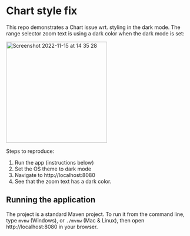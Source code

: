 # Chart style fix

This repo demonstrates a Chart issue wrt. styling in the dark mode. The range selector zoom text is using a dark color when the dark mode is set:

<img width="274" alt="Screenshot 2022-11-15 at 14 35 28" src="https://user-images.githubusercontent.com/108755/201921965-30bbe71c-9ff2-4b8e-8d76-f20b8a7ff6e1.png">

Steps to reproduce:
1. Run the app (instructions below)
2. Set the OS theme to dark mode
3. Navigate to http://localhost:8080
4. See that the zoom text has a dark color. 

## Running the application

The project is a standard Maven project. To run it from the command line,
type `mvnw` (Windows), or `./mvnw` (Mac & Linux), then open
http://localhost:8080 in your browser.
